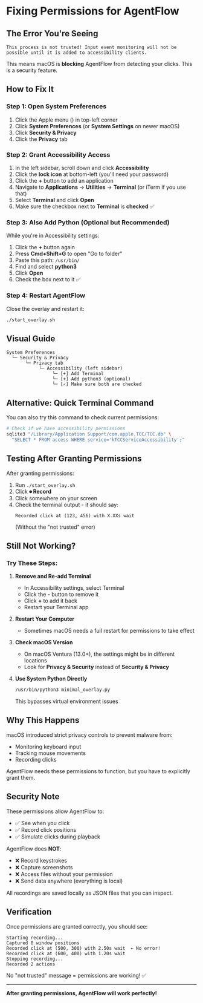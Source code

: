 # Fixing Permissions for AgentFlow

## The Error You're Seeing

```
This process is not trusted! Input event monitoring will not be possible until it is added to accessibility clients.
```

This means macOS is **blocking** AgentFlow from detecting your clicks. This is a security feature.

## How to Fix It

### Step 1: Open System Preferences

1. Click the Apple menu () in top-left corner
2. Click **System Preferences** (or **System Settings** on newer macOS)
3. Click **Security & Privacy**
4. Click the **Privacy** tab

### Step 2: Grant Accessibility Access

1. In the left sidebar, scroll down and click **Accessibility**
2. Click the **lock icon** at bottom-left (you'll need your password)
3. Click the **+** button to add an application
4. Navigate to **Applications** → **Utilities** → **Terminal** (or iTerm if you use that)
5. Select **Terminal** and click **Open**
6. Make sure the checkbox next to **Terminal** is **checked** ✅

### Step 3: Also Add Python (Optional but Recommended)

While you're in Accessibility settings:

1. Click the **+** button again
2. Press **Cmd+Shift+G** to open "Go to folder"
3. Paste this path: `/usr/bin/`
4. Find and select **python3**
5. Click **Open**
6. Check the box next to it ✅

### Step 4: Restart AgentFlow

Close the overlay and restart it:

```bash
./start_overlay.sh
```

## Visual Guide

```
System Preferences
  └─ Security & Privacy
       └─ Privacy tab
            └─ Accessibility (left sidebar)
                 └─ [+] Add Terminal
                 └─ [+] Add python3 (optional)
                 └─ [✓] Make sure both are checked
```

## Alternative: Quick Terminal Command

You can also try this command to check current permissions:

```bash
# Check if we have accessibility permissions
sqlite3 "/Library/Application Support/com.apple.TCC/TCC.db" \
  "SELECT * FROM access WHERE service='kTCCServiceAccessibility';"
```

## Testing After Granting Permissions

After granting permissions:

1. Run `./start_overlay.sh`
2. Click **⏺ Record**
3. Click somewhere on your screen
4. Check the terminal output - it should say:
   ```
   Recorded click at (123, 456) with X.XXs wait
   ```
   (Without the "not trusted" error)

## Still Not Working?

### Try These Steps:

1. **Remove and Re-add Terminal**
   - In Accessibility settings, select Terminal
   - Click the **-** button to remove it
   - Click **+** to add it back
   - Restart your Terminal app

2. **Restart Your Computer**
   - Sometimes macOS needs a full restart for permissions to take effect

3. **Check macOS Version**
   - On macOS Ventura (13.0+), the settings might be in different locations
   - Look for **Privacy & Security** instead of **Security & Privacy**

4. **Use System Python Directly**
   ```bash
   /usr/bin/python3 minimal_overlay.py
   ```
   This bypasses virtual environment issues

## Why This Happens

macOS introduced strict privacy controls to prevent malware from:
- Monitoring keyboard input
- Tracking mouse movements
- Recording clicks

AgentFlow needs these permissions to function, but you have to explicitly grant them.

## Security Note

These permissions allow AgentFlow to:
- ✅ See when you click
- ✅ Record click positions
- ✅ Simulate clicks during playback

AgentFlow does **NOT**:
- ❌ Record keystrokes
- ❌ Capture screenshots
- ❌ Access files without your permission
- ❌ Send data anywhere (everything is local)

All recordings are saved locally as JSON files that you can inspect.

## Verification

Once permissions are granted correctly, you should see:

```
Starting recording...
Captured 0 window positions
Recorded click at (500, 300) with 2.50s wait  ← No error!
Recorded click at (600, 400) with 1.20s wait
Stopping recording...
Recorded 2 actions
```

No "not trusted" message = permissions are working! ✅

---

**After granting permissions, AgentFlow will work perfectly!**
